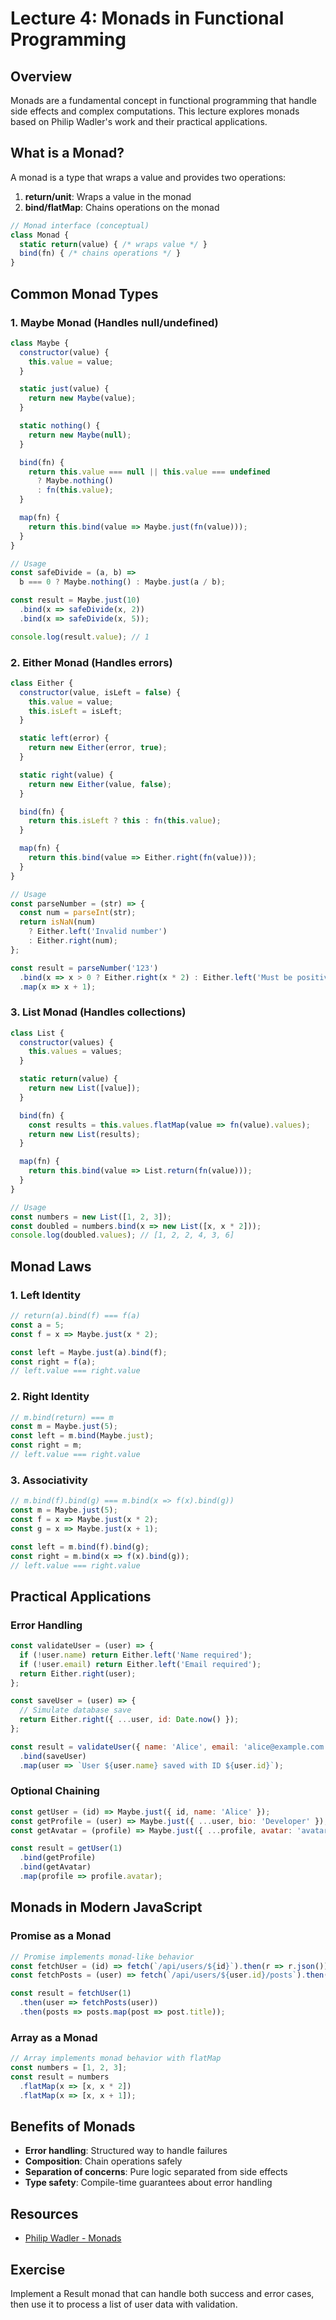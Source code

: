 # Lecture 4: Monads in Functional Programming

## Overview
Monads are a fundamental concept in functional programming that handle side effects and complex computations. This lecture explores monads based on Philip Wadler's work and their practical applications.

## What is a Monad?

A monad is a type that wraps a value and provides two operations:
1. **return/unit**: Wraps a value in the monad
2. **bind/flatMap**: Chains operations on the monad

```javascript
// Monad interface (conceptual)
class Monad {
  static return(value) { /* wraps value */ }
  bind(fn) { /* chains operations */ }
}
```

## Common Monad Types

### 1. Maybe Monad (Handles null/undefined)
```javascript
class Maybe {
  constructor(value) {
    this.value = value;
  }

  static just(value) {
    return new Maybe(value);
  }

  static nothing() {
    return new Maybe(null);
  }

  bind(fn) {
    return this.value === null || this.value === undefined
      ? Maybe.nothing()
      : fn(this.value);
  }

  map(fn) {
    return this.bind(value => Maybe.just(fn(value)));
  }
}

// Usage
const safeDivide = (a, b) => 
  b === 0 ? Maybe.nothing() : Maybe.just(a / b);

const result = Maybe.just(10)
  .bind(x => safeDivide(x, 2))
  .bind(x => safeDivide(x, 5));

console.log(result.value); // 1
```

### 2. Either Monad (Handles errors)
```javascript
class Either {
  constructor(value, isLeft = false) {
    this.value = value;
    this.isLeft = isLeft;
  }

  static left(error) {
    return new Either(error, true);
  }

  static right(value) {
    return new Either(value, false);
  }

  bind(fn) {
    return this.isLeft ? this : fn(this.value);
  }

  map(fn) {
    return this.bind(value => Either.right(fn(value)));
  }
}

// Usage
const parseNumber = (str) => {
  const num = parseInt(str);
  return isNaN(num) 
    ? Either.left('Invalid number')
    : Either.right(num);
};

const result = parseNumber('123')
  .bind(x => x > 0 ? Either.right(x * 2) : Either.left('Must be positive'))
  .map(x => x + 1);
```

### 3. List Monad (Handles collections)
```javascript
class List {
  constructor(values) {
    this.values = values;
  }

  static return(value) {
    return new List([value]);
  }

  bind(fn) {
    const results = this.values.flatMap(value => fn(value).values);
    return new List(results);
  }

  map(fn) {
    return this.bind(value => List.return(fn(value)));
  }
}

// Usage
const numbers = new List([1, 2, 3]);
const doubled = numbers.bind(x => new List([x, x * 2]));
console.log(doubled.values); // [1, 2, 2, 4, 3, 6]
```

## Monad Laws

### 1. Left Identity
```javascript
// return(a).bind(f) === f(a)
const a = 5;
const f = x => Maybe.just(x * 2);

const left = Maybe.just(a).bind(f);
const right = f(a);
// left.value === right.value
```

### 2. Right Identity
```javascript
// m.bind(return) === m
const m = Maybe.just(5);
const left = m.bind(Maybe.just);
const right = m;
// left.value === right.value
```

### 3. Associativity
```javascript
// m.bind(f).bind(g) === m.bind(x => f(x).bind(g))
const m = Maybe.just(5);
const f = x => Maybe.just(x * 2);
const g = x => Maybe.just(x + 1);

const left = m.bind(f).bind(g);
const right = m.bind(x => f(x).bind(g));
// left.value === right.value
```

## Practical Applications

### Error Handling
```javascript
const validateUser = (user) => {
  if (!user.name) return Either.left('Name required');
  if (!user.email) return Either.left('Email required');
  return Either.right(user);
};

const saveUser = (user) => {
  // Simulate database save
  return Either.right({ ...user, id: Date.now() });
};

const result = validateUser({ name: 'Alice', email: 'alice@example.com' })
  .bind(saveUser)
  .map(user => `User ${user.name} saved with ID ${user.id}`);
```

### Optional Chaining
```javascript
const getUser = (id) => Maybe.just({ id, name: 'Alice' });
const getProfile = (user) => Maybe.just({ ...user, bio: 'Developer' });
const getAvatar = (profile) => Maybe.just({ ...profile, avatar: 'avatar.jpg' });

const result = getUser(1)
  .bind(getProfile)
  .bind(getAvatar)
  .map(profile => profile.avatar);
```

## Monads in Modern JavaScript

### Promise as a Monad
```javascript
// Promise implements monad-like behavior
const fetchUser = (id) => fetch(`/api/users/${id}`).then(r => r.json());
const fetchPosts = (user) => fetch(`/api/users/${user.id}/posts`).then(r => r.json());

const result = fetchUser(1)
  .then(user => fetchPosts(user))
  .then(posts => posts.map(post => post.title));
```

### Array as a Monad
```javascript
// Array implements monad behavior with flatMap
const numbers = [1, 2, 3];
const result = numbers
  .flatMap(x => [x, x * 2])
  .flatMap(x => [x, x + 1]);
```

## Benefits of Monads
- **Error handling**: Structured way to handle failures
- **Composition**: Chain operations safely
- **Separation of concerns**: Pure logic separated from side effects
- **Type safety**: Compile-time guarantees about error handling

## Resources
- [Philip Wadler - Monads](https://jgbm.github.io/eecs762f19/papers/wadler-monads.pdf)

## Exercise
Implement a Result monad that can handle both success and error cases, then use it to process a list of user data with validation. 